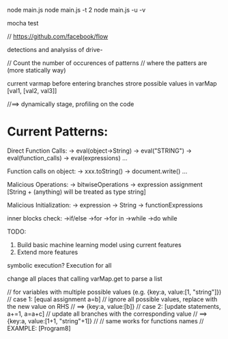 node main.js
node main.js -t 2
node main.js -u -v

<!-- unit test command for JSDetector -->
mocha test

// https://github.com/facebook/flow

detections and analysiss of drive-


// Count the number of occurences of patterns
// where the patters are (more statically way)

current varmap before entering branches
strore possible values in varMap 
[val1, [val2, val3]]

//==> dynamically stage, profiling on the code


Current Patterns:
================================================================
Direct Function Calls:
	-> eval(object->String)
	-> eval("STRING")
	-> eval(function_calls)
	-> eval(expressions)
	...

Function calls on object:
	-> xxx.toString()
	-> document.write()
	...

Malicious Operations:
	-> bitwiseOperations
	-> expression assignment
	[String + (anything) will be treated as type string]

Malicious Initialization:
	-> expression
	-> String
	-> functionExpressions


inner blocks check:
	->if/else
	->for
	->for in
	->while
	->do while


TODO:

1) Build basic machine learning model using current features
2) Extend more features

symbolic execution? Execution for all



change all places that calling varMap.get to parse a list

<!-- change varMap store all possible values when encounter if branches -->
// for variables with multiple possible values (e.g. {key:a, value:[1, "string"]})
// case 1:  [equal assignment a=b]
// 		 ignore all possible values, replace with the new value on RHS
//		 ==> {key:a, value:[b]}
// case 2:  [update statements, a+=1, a=a+c]
//		 update all branches with the corresponding value
//		 ==> {key:a, value:[1+1, "string"+1]}
//
// same works for functions names
// EXAMPLE: [Program8]















